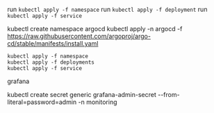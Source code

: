 run ```kubectl apply -f namespace```
run ```kubectl apply -f deployment```
run ```kubectl apply -f service```


kubectl create namespace argocd
kubectl apply -n argocd -f https://raw.githubusercontent.com/argoproj/argo-cd/stable/manifests/install.yaml


```shell
kubectl apply -f namespace
kubectl apply -f deployments
kubectl apply -f service
```


grafana

kubectl create secret generic grafana-admin-secret --from-literal=password=admin -n monitoring
